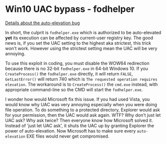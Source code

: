# Win10 UAC bypass - fodhelper

[Details about the auto-elevation bug](https://winscripting.blog/2017/05/12/first-entry-welcome-and-uac-bypass/)

In short, the culprit is `fodhelper.exe` which is authorized to be auto-elevated **yet** its execution can be affected by current-user registry key. The good news is, if you set the UAC setting to the highest aka strictest, this trick won't work. However using the strictest setting mean the UAC will be very annoying.

To use this exploit in coding, you must disable the WOW64 redirection because there is no 32-bit `fodhelper.exe` in 64-bit Windows 10. If you `CreateProcess()` the `fodhelper.exe` directly, it will return `FALSE`, `GetLastError()` will return 740 which is `The requested operation requires elevation`. The workaround is to `CreateProcess()` the `cmd.exe` instead, with appropriate command-line so the CMD will start the `fodhelper.exe`.

I wonder how would Microsoft fix this issue. If you had used Vista, you would know why UAC was very annoying especially when you were doing file operation. To do something to a protected directory, Explorer would ask for your permission, then the UAC would ask again. WTF? Why don't just let UAC ask? Why ask twice? Then everyone know how Microsoft solved it. Instead of 'just let UAC ask', it shuts the UAC up by granting Explorer the power of auto-elevation. Now Microsoft has to make sure every `auto-elevation` EXE files would never get compromised.
